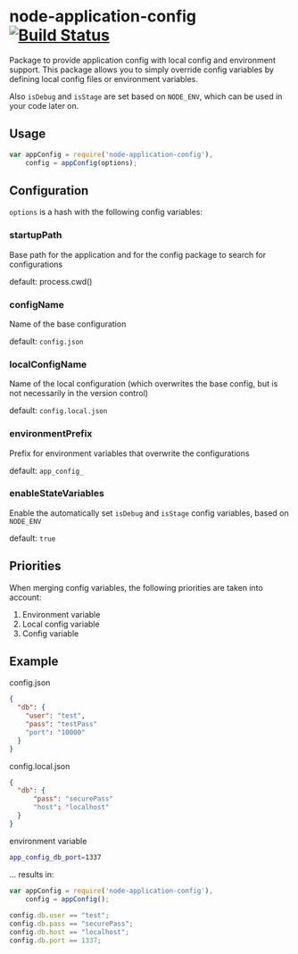 # node-application-config [![Build Status](https://travis-ci.org/buehler/node-application-config.svg?branch=master)](https://travis-ci.org/buehler/node-application-config)
Package to provide application config with local config and environment support.
This package allows you to simply override config variables by defining local config files or environment variables.
 
Also `isDebug` and `isStage` are set based on `NODE_ENV`, which can be used in your code later on.


## Usage

```javascript
var appConfig = require('node-application-config'),
    config = appConfig(options);
```


## Configuration

`options` is a hash with the following config variables:

### startupPath
Base path for the application and for the config package to search for configurations

default: process.cwd()

### configName
Name of the base configuration

default: `config.json`

### localConfigName
Name of the local configuration (which overwrites the base config, but is not necessarily in the version control)

default: `config.local.json`

### environmentPrefix
Prefix for environment variables that overwrite the configurations

default: `app_config_`

### enableStateVariables
Enable the automatically set `isDebug` and `isStage` config variables, based on `NODE_ENV`

default: `true`


## Priorities
When merging config variables, the following priorities are taken into account:

1. Environment variable
2. Local config variable
3. Config variable


## Example

config.json

```json
{
  "db": {
    "user": "test",
    "pass": "testPass"
    "port": "10000"
  }
}
```

config.local.json

```json
{
  "db": {
      "pass": "securePass"
      "host": "localhost"
  }
}
```
environment variable

```bash
app_config_db_port=1337
```

... results in:

```javascript
var appConfig = require('node-application-config'),
    config = appConfig();
    
config.db.user == "test";
config.db.pass == "securePass";
config.db.host == "localhost";
config.db.port == 1337;
```
